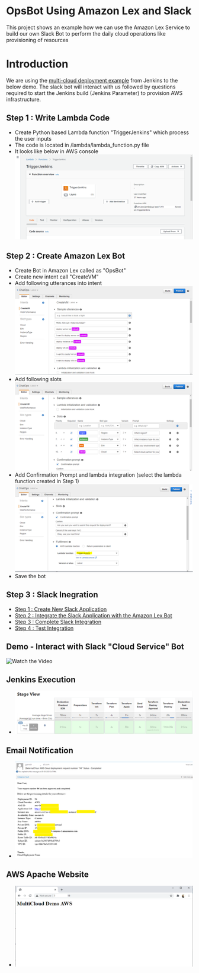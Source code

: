 # OpsBot Using Amazon Lex and Slack
This project shows an example how we can use the Amazon Lex Service to build our own Slack Bot to perform the daily cloud operations like provisioning of resources

# Introduction
We are using the [multi-cloud deployment example](https://github.com/ganeshcpote/terraform-multicloud-example) from Jenkins to the below demo. The slack bot will interact with us followed by questions required to start the Jenkins build (Jenkins Parameter) to provision AWS infrastructure.

## Step 1 : Write Lambda Code
* Create Python based Lambda function "TriggerJenkins" which process the user inputs
* The code is located in /lambda/lambda_function.py file
* It looks like below in AWS console
![opsbot](/images/lambda_code.png)

## Step 2 : Create Amazon Lex Bot
* Create Bot in Amazon Lex called as "OpsBot"
* Create new intent call "CreateVM"
* Add following utterances into intent
![opsbot](/images/utterances.png)
* Add following slots 
![opsbot](/images/slots.png)
* Add Confirmation Prompt and lambda integration (select the lambda function created in Step 1)
![opsbot](/images/lambda.png)
* Save the bot 

## Step 3 : Slack Inegration
* [Step 1 : Create New Slack Application](https://docs.aws.amazon.com/lex/latest/dg/slack-bot-assoc-create-app.html)
* [Step 2 : Integrate the Slack Application with the Amazon Lex Bot](https://docs.aws.amazon.com/lex/latest/dg/slack-bot-assoc-create-assoc.html)
* [Step 3 : Complete Slack Integration](https://docs.aws.amazon.com/lex/latest/dg/slack-bot-back-in-slack-console.html)
* [Step 4 : Test Integration](https://docs.aws.amazon.com/lex/latest/dg/slack-bot-test.html)

## Demo - Interact with Slack "Cloud Service" Bot
![Watch the Video](/video/play.gif)

## Jenkins Execution
* ![opsbot](https://github.com/ganeshcpote/terraform-multicloud-example/blob/master/images/jenkins.PNG)

## Email Notification
* ![opsbot](https://github.com/ganeshcpote/terraform-multicloud-example/blob/master/images/email.png)

## AWS Apache Website
* ![opsbot](https://github.com/ganeshcpote/terraform-multicloud-example/blob/master/images/aws-web.png)
